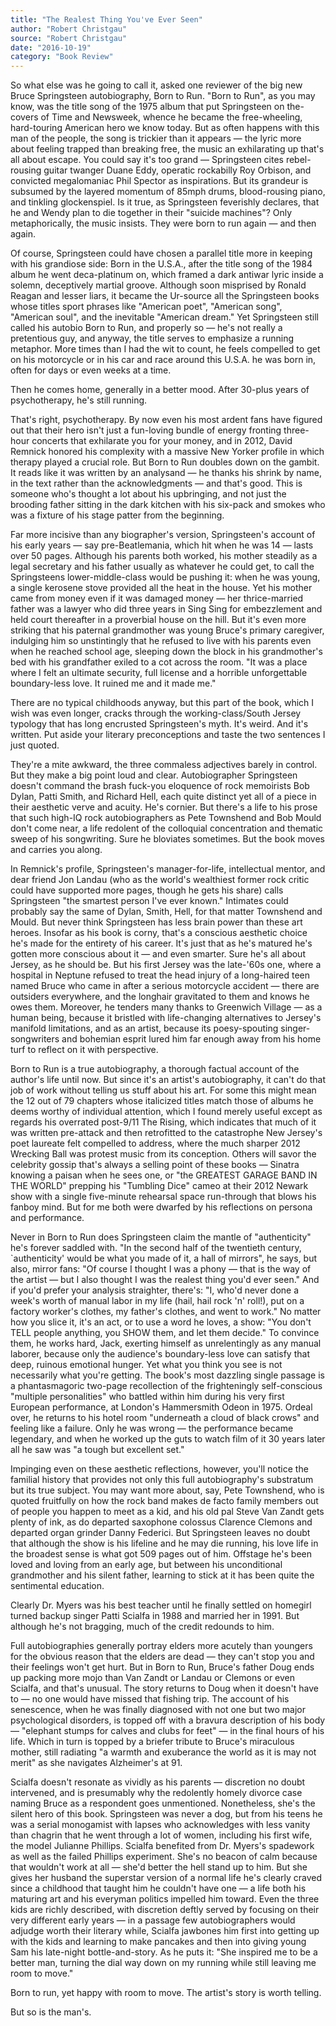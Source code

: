 ```yaml
---
title: "The Realest Thing You've Ever Seen"
author: "Robert Christgau"
source: "Robert Christgau"
date: "2016-10-19"
category: "Book Review"
---
```


So what else was he going to call it, asked one reviewer of the big new Bruce Springsteen autobiography, Born to Run. "Born to Run", as you may know, was the title song of the 1975 album that put Springsteen on the-covers of Time and Newsweek, whence he became the free-wheeling, hard-touring American hero we know today. But as often happens with this man of the people, the song is trickier than it appears — the lyric more about feeling trapped than breaking free, the music an exhilarating up that's all about escape. You could say it's too grand — Springsteen cites rebel-rousing guitar twanger Duane Eddy, operatic rockabilly Roy Orbison, and convicted megalomaniac Phil Spector as inspirations. But its grandeur is subsumed by the layered momentum of 85mph drums, blood-rousing piano, and tinkling glockenspiel. Is it true, as Springsteen feverishly declares, that he and Wendy plan to die together in their "suicide machines"? Only metaphorically, the music insists. They were born to run again — and then again.

Of course, Springsteen could have chosen a parallel title more in keeping with his grandiose side: Born in the U.S.A., after the title song of the 1984 album he went deca-platinum on, which framed a dark antiwar lyric inside a solemn, deceptively martial groove. Although soon misprised by Ronald Reagan and lesser liars, it became the Ur-source all the Springsteen books whose titles sport phrases like "American poet", "American song", "American soul", and the inevitable "American dream." Yet Springsteen still called his autobio Born to Run, and properly so — he's not really a pretentious guy, and anyway, the title serves to emphasize a running metaphor. More times than I had the wit to count, he feels compelled to get on his motorcycle or in his car and race around this U.S.A. he was born in, often for days or even weeks at a time.

Then he comes home, generally in a better mood. After 30-plus years of psychotherapy, he's still running.

That's right, psychotherapy. By now even his most ardent fans have figured out that their hero isn't just a fun-loving bundle of energy fronting three-hour concerts that exhilarate you for your money, and in 2012, David Remnick honored his complexity with a massive New Yorker profile in which therapy played a crucial role. But Born to Run doubles down on the gambit. It reads like it was written by an analysand — he thanks his shrink by name, in the text rather than the acknowledgments — and that's good. This is someone who's thought a lot about his upbringing, and not just the brooding father sitting in the dark kitchen with his six-pack and smokes who was a fixture of his stage patter from the beginning.

Far more incisive than any biographer's version, Springsteen's account of his early years — say pre-Beatlemania, which hit when he was 14 — lasts over 50 pages. Although his parents both worked, his mother steadily as a legal secretary and his father usually as whatever he could get, to call the Springsteens lower-middle-class would be pushing it: when he was young, a single kerosene stove provided all the heat in the house. Yet his mother came from money even if it was damaged money — her thrice-married father was a lawyer who did three years in Sing Sing for embezzlement and held court thereafter in a proverbial house on the hill. But it's even more striking that his paternal grandmother was young Bruce's primary caregiver, indulging him so unstintingly that he refused to live with his parents even when he reached school age, sleeping down the block in his grandmother's bed with his grandfather exiled to a cot across the room. "It was a place where I felt an ultimate security, full license and a horrible unforgettable boundary-less love. It ruined me and it made me."

There are no typical childhoods anyway, but this part of the book, which I wish was even longer, cracks through the working-class/South Jersey typology that has long encrusted Springsteen's myth. It's weird. And it's written. Put aside your literary preconceptions and taste the two sentences I just quoted.

They're a mite awkward, the three commaless adjectives barely in control. But they make a big point loud and clear. Autobiographer Springsteen doesn't command the brash fuck-you eloquence of rock memoirists Bob Dylan, Patti Smith, and Richard Hell, each quite distinct yet all of a piece in their aesthetic verve and acuity. He's cornier. But there's a life to his prose that such high-IQ rock autobiographers as Pete Townshend and Bob Mould don't come near, a life redolent of the colloquial concentration and thematic sweep of his songwriting. Sure he bloviates sometimes. But the book moves and carries you along.

In Remnick's profile, Springsteen's manager-for-life, intellectual mentor, and dear friend Jon Landau (who as the world's wealthiest former rock critic could have supported more pages, though he gets his share) calls Springsteen "the smartest person I've ever known." Intimates could probably say the same of Dylan, Smith, Hell, for that matter Townshend and Mould. But never think Springsteen has less brain power than these art heroes. Insofar as his book is corny, that's a conscious aesthetic choice he's made for the entirety of his career. It's just that as he's matured he's gotten more conscious about it — and even smarter. Sure he's all about Jersey, as he should be. But his first Jersey was the late-'60s one, where a hospital in Neptune refused to treat the head injury of a long-haired teen named Bruce who came in after a serious motorcycle accident — there are outsiders everywhere, and the longhair gravitated to them and knows he owes them. Moreover, he tenders many thanks to Greenwich Village — as a human being, because it bristled with life-changing alternatives to Jersey's manifold limitations, and as an artist, because its poesy-spouting singer-songwriters and bohemian esprit lured him far enough away from his home turf to reflect on it with perspective.

Born to Run is a true autobiography, a thorough factual account of the author's life until now. But since it's an artist's autobiography, it can't do that job of work without telling us stuff about his art. For some this might mean the 12 out of 79 chapters whose italicized titles match those of albums he deems worthy of individual attention, which I found merely useful except as regards his overrated post-9/11 The Rising, which indicates that much of it was written pre-attack and then retrofitted to the catastrophe New Jersey's poet laureate felt compelled to address, where the much sharper 2012 Wrecking Ball was protest music from its conception. Others will savor the celebrity gossip that's always a selling point of these books — Sinatra knowing a paisan when he sees one, or "the GREATEST GARAGE BAND IN THE WORLD" prepping his "Tumbling Dice" cameo at their 2012 Newark show with a single five-minute rehearsal space run-through that blows his fanboy mind. But for me both were dwarfed by his reflections on persona and performance.

Never in Born to Run does Springsteen claim the mantle of "authenticity" he's forever saddled with. "In the second half of the twentieth century, `authenticity' would be what you made of it, a hall of mirrors", he says, but also, mirror fans: "Of course I thought I was a phony — that is the way of the artist — but I also thought I was the realest thing you'd ever seen." And if you'd prefer your analysis straighter, there's: "I, who'd never done a week's worth of manual labor in my life (hail, hail rock 'n' roll!), put on a factory worker's clothes, my father's clothes, and went to work." No matter how you slice it, it's an act, or to use a word he loves, a show: "You don't TELL people anything, you SHOW them, and let them decide." To convince them, he works hard, Jack, exerting himself as unrelentingly as any manual laborer, because only the audience's boundary-less love can satisfy that deep, ruinous emotional hunger. Yet what you think you see is not necessarily what you're getting. The book's most dazzling single passage is a phantasmagoric two-page recollection of the frighteningly self-conscious "multiple personalities" who battled within him during his very first European performance, at London's Hammersmith Odeon in 1975\. Ordeal over, he returns to his hotel room "underneath a cloud of black crows" and feeling like a failure. Only he was wrong — the performance became legendary, and when he worked up the guts to watch film of it 30 years later all he saw was "a tough but excellent set."

Impinging even on these aesthetic reflections, however, you'll notice the familial history that provides not only this full autobiography's substratum but its true subject. You may want more about, say, Pete Townshend, who is quoted fruitfully on how the rock band makes de facto family members out of people you happen to meet as a kid, and his old pal Steve Van Zandt gets plenty of ink, as do departed saxophone colossus Clarence Clemons and departed organ grinder Danny Federici. But Springsteen leaves no doubt that although the show is his lifeline and he may die running, his love life in the broadest sense is what got 509 pages out of him. Offstage he's been loved and loving from an early age, but between his unconditional grandmother and his silent father, learning to stick at it has been quite the sentimental education.

Clearly Dr. Myers was his best teacher until he finally settled on homegirl turned backup singer Patti Scialfa in 1988 and married her in 1991\. But although he's not bragging, much of the credit redounds to him.

Full autobiographies generally portray elders more acutely than youngers for the obvious reason that the elders are dead — they can't stop you and their feelings won't get hurt. But in Born to Run, Bruce's father Doug ends up packing more mojo than Van Zandt or Landau or Clemons or even Scialfa, and that's unusual. The story returns to Doug when it doesn't have to — no one would have missed that fishing trip. The account of his senescence, when he was finally diagnosed with not one but two major psychological disorders, is topped off with a bravura description of his body — "elephant stumps for calves and clubs for feet" — in the final hours of his life. Which in turn is topped by a briefer tribute to Bruce's miraculous mother, still radiating "a warmth and exuberance the world as it is may not merit" as she navigates Alzheimer's at 91.

Scialfa doesn't resonate as vividly as his parents — discretion no doubt intervened, and is presumably why the redolently homely divorce case naming Bruce as a respondent goes unmentioned. Nonetheless, she's the silent hero of this book. Springsteen was never a dog, but from his teens he was a serial monogamist with lapses who acknowledges with less vanity than chagrin that he went through a lot of women, including his first wife, the model Julianne Phillips. Scialfa benefited from Dr. Myers's spadework as well as the failed Phillips experiment. She's no beacon of calm because that wouldn't work at all — she'd better the hell stand up to him. But she gives her husband the superstar version of a normal life he's clearly craved since a childhood that taught him he couldn't have one — a life both his maturing art and his everyman politics impelled him toward. Even the three kids are richly described, with discretion deftly served by focusing on their very different early years — in a passage few autobiographers would adjudge worth their literary while, Scialfa jawbones him first into getting up with the kids and learning to make pancakes and then into giving young Sam his late-night bottle-and-story. As he puts it: "She inspired me to be a better man, turning the dial way down on my running while still leaving me room to move."

Born to run, yet happy with room to move. The artist's story is worth telling.

But so is the man's.

